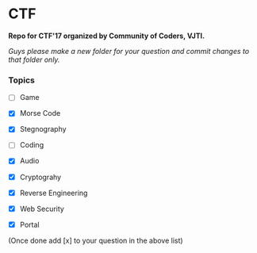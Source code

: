 # CTF
__Repo for CTF'17 organized by Community of Coders, VJTI.__

*Guys please make a new folder for your question and commit changes to that folder only.*

### Topics

- [ ] Game
- [x] Morse Code
- [x] Stegnography
- [ ] Coding
- [x] Audio
- [x] Cryptograhy
- [X] Reverse Engineering
- [x] Web Security

- [x] Portal

(Once done add [x] to your question in the above list)
